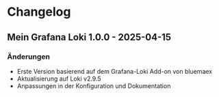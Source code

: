 # Changelog

## Mein Grafana Loki 1.0.0 - 2025-04-15

### Änderungen

- Erste Version basierend auf dem Grafana-Loki Add-on von bluemaex
- Aktualisierung auf Loki v2.9.5
- Anpassungen in der Konfiguration und Dokumentation

